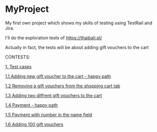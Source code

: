 # MyProject
My first own project which shows my skills of testing using TestRail and Jira.

I'll do the exploration tests of https://thaibali.pl/ 

Actually in fact, the tests will be about adding gift vouchers to the cart

 CONTESTS:

   [1. Test cases](https://github.com/PiotrKuprowski/MyProject/blob/main/Alltestcases.png)

   [1.1 Adding new gift voucher to the cart - happy path](https://github.com/PiotrKuprowski/MyProject/blob/Project/TestcaseHappyPath.png)

   [1.2 Removing a gift vouchers from the shopping cart tab](https://github.com/PiotrKuprowski/MyProject/blob/Project/Testcase2.png)

   [1.3 Adding two diffrent gift vouchers  to the cart](https://github.com/PiotrKuprowski/MyProject/blob/Project/Testcase3.png)
   
   [1.4 Payment - happy path](https://github.com/PiotrKuprowski/MyProject/blob/Project/Testcase4.png)
   
   [1.5 Payment with number in the name field](https://github.com/PiotrKuprowski/MyProject/blob/Project/Testcase5.png)
   
   [1.6 Adding 100 gift vouchers](https://github.com/PiotrKuprowski/MyProject/blob/Project/Testcase6.png)
